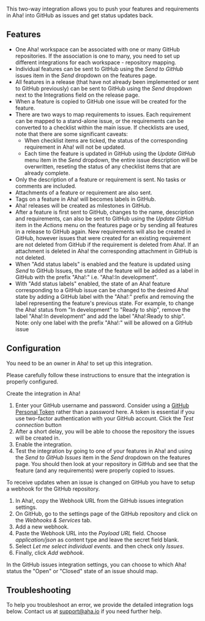 This two-way integration allows you to push your features and requirements in Aha! into GitHub as issues and get status updates back.

## Features

* One Aha! workspace can be associated with one or many GitHub repositories. If the association is one to many, you need to set up different integrations for each workspace - repository mapping.
* Individual features can be sent to GitHub using the _Send to GitHub_ issues item in the _Send_ dropdown on the features page.
* All features in a release (that have not already been implemented or sent to GitHub previously) can be sent to GitHub using the _Send_ dropdown next to the Integrations field on the release page.
* When a feature is copied to GitHub one issue will be created for the feature.
* There are two ways to map requirements to issues. Each requirement can be mapped to a stand-alone issue, or the requirements can be converted to a checklist within the main issue. If checklists are used, note that there are some significant caveats:
  * When checklist items are ticked, the status of the corresponding requirement in Aha! will not be updated.
  * Each time the feature is updated in GitHub using the _Update GitHub_ menu item in the _Send_ dropdown, the entire issue description will be overwritten, reseting the status of any checklist items that are already complete.
* Only the description of a feature or requirement is sent. No tasks or comments are included.
* Attachments of a feature or requirement are also sent.
* Tags on a feature in Aha! will becomes labels in GitHub.
* Aha! releases will be created as milestones in GitHub.
* After a feature is first sent to GitHub, changes to the name, description and requirements, can also be sent to GitHub using the _Update GitHub_ item in the _Actions_ menu on the features page or by sending all features in a release to GitHub again. New requirements will also be created in GitHub, however issues that were created for an existing requirement are not deleted from GitHub if the requirement is deleted from Aha!. If an attachment is deleted in Aha! the corresponding attachment in GitHub is not deleted.
* When "Add status labels" is enabled and the feature is updated using _Send_ to GitHub Issues, the state of the feature will be added as a label in GitHub with the prefix "Aha!:" i.e. "Aha!:In development".
* With "Add status labels" enabled, the state of an Aha! feature corresponding to a GitHub issue can be changed to the desired Aha! state by adding a GitHub label with the "Aha!:" prefix and removing the label representing the feature's previous state. For example, to change the Aha! status from "In development" to "Ready to ship", remove the label "Aha!:In development" and add the label "Aha!:Ready to ship". Note: only one label with the prefix "Aha!:" will be allowed on a GitHub issue

## Configuration

You need to be an owner in Aha! to set up this integration.

Please carefully follow these instructions to ensure that the integration is properly configured.

Create the integration in Aha!

1. Enter your GitHub username and password. Consider using a [GitHub Personal Token](https://help.github.com/articles/creating-an-access-token-for-command-line-use) rather than a password here. A token is essential if you use two-factor authentication with your GitHub account. Click the _Test connection_ button
2. After a short delay, you will be able to choose the repository the issues will be created in.
3. Enable the integration.
4. Test the integration by going to one of your features in Aha! and using the _Send to GitHub Issues_ item in the _Send_ dropdown on the features page. You should then look at your repository in GitHub and see that the feature (and any requirements) were properly copied to issues.

To receive updates when an issue is changed on GitHub you have to setup a webhook for the GitHub repository.

1. In Aha!, copy the Webhook URL from the GitHub issues integration settings.
2. On GitHub, go to the settings page of the GitHub repository and click on the _Webhooks & Services_ tab.
3. Add a new webhook.
4. Paste the Webhook URL into the _Payload URL_ field. Choose _application/json_ as content type and leave the secret field blank.
5. Select _Let me select individual events._ and then check only _Issues_.
6. Finally, click _Add webhook_.

In the GitHub issues integration settings, you can choose to which Aha! status the "Open" or "Closed" state of an issue should map.

## Troubleshooting

To help you troubleshoot an error, we provide the detailed integration logs below. Contact us at support@aha.io if you need further help.
